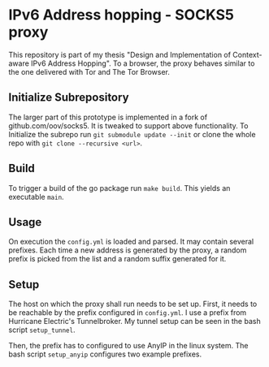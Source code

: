# IPv6 Address hopping - SOCKS5 proxy

This repository is part of my thesis "Design and Implementation of Context-aware IPv6 Address Hopping".
To a browser, the proxy behaves similar to the one delivered with Tor and The Tor Browser.

## Initialize Subrepository

The larger part of this prototype is implemented in a fork of github.com/oov/socks5.
It is tweaked to support above functionality. To Initialize the subrepo run ``git submodule update --init`` or clone the whole repo with ``git clone --recursive <url>``.

## Build

To trigger a build of the go package run ``make build``.
This yields an executable ``main``.

## Usage

On execution the ``config.yml`` is loaded and parsed.
It may contain several prefixes.
Each time a new address is generated by the proxy, a random prefix is picked from the list and a random suffix generated for it.

## Setup
The host on which the proxy shall run needs to be set up.
First, it needs to be reachable by the prefix configured in ``config.yml``.
I use a prefix from Hurricane Electric's Tunnelbroker.
My tunnel setup can be seen in the bash script ``setup_tunnel``.

Then, the prefix has to configured to use AnyIP in the linux system.
The bash script ``setup_anyip`` configures two example prefixes.
